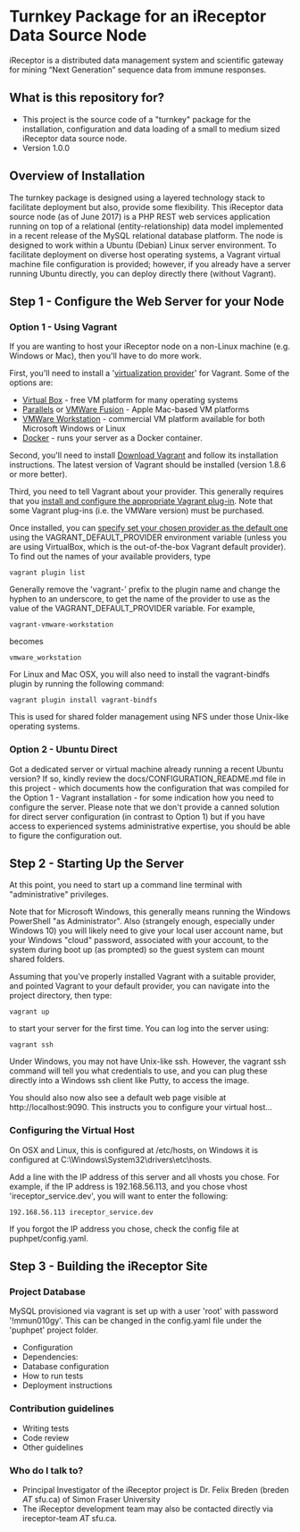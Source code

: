 # Turnkey Package for an iReceptor Data Source Node #

iReceptor is a distributed data management system and scientific gateway for mining “Next Generation” sequence data from immune responses.  

## What is this repository for? ##

* This project is the source code of a "turnkey" package for the installation, configuration and data loading of a small to medium sized iReceptor data source node.
* Version 1.0.0

## Overview of Installation ##

The turnkey package is designed using a layered technology stack to facilitate deployment but also, provide some flexibility.  This iReceptor data source node (as of June 2017) is a PHP REST web services application running on top of a relational (entity-relationship) data model implemented in a recent release of the MySQL relational database platform.  The node is designed to work within a Ubuntu (Debian) Linux server environment. To facilitate deployment on diverse host operating systems, a Vagrant virtual machine file configuration is provided; however, if you already have a server running Ubuntu directly, you can deploy directly there (without Vagrant).

## Step 1 - Configure the Web Server for your Node ##

### Option 1 - Using Vagrant ###

If you are wanting to host your iReceptor node on a non-Linux machine (e.g. Windows or Mac), then you'll have to do more work.

First, you'll need to install a '[virtualization provider](https://www.vagrantup.com/intro/getting-started/providers.html)' for Vagrant. Some of the options are:

* [Virtual Box](https://www.virtualbox.org/wiki/Downloads) - free VM platform for many operating systems
* [Parallels](http://www.parallels.com) or [VMWare Fusion](https://www.vmware.com/products/fusion/overview.html) - Apple Mac-based VM platforms
* [VMWare Workstation](https://www.vmware.com/products/workstation.html) - commercial VM platform available for both Microsoft Windows or Linux
* [Docker](https://www.docker.com/) - runs your server as a Docker container.

Second, you'll need to install [Download Vagrant](http://www.vagrantup.com/downloads.html) and follow its installation instructions. The latest version of Vagrant should be installed (version 1.8.6 or more better).

Third, you need to tell Vagrant about your provider. This generally requires that you [install and configure the appropriate Vagrant plug-in](https://www.vagrantup.com/docs/providers/).  Note that some Vagrant plug-ins (i.e. the VMWare version) must be purchased. 

Once installed, you can [specify set your chosen provider as the default one](https://www.vagrantup.com/docs/providers/default.html) using the VAGRANT_DEFAULT_PROVIDER environment variable (unless you are using VirtualBox, which is the out-of-the-box Vagrant default provider). To find out the names of your available providers, type

	vagrant plugin list

Generally remove the 'vagrant-' prefix to the plugin name and change the hyphen to an underscore, to get the name of the provider to use as the value of the VAGRANT_DEFAULT_PROVIDER variable. For example,
 
	vagrant-vmware-workstation
 
 becomes
	
	vmware_workstation
	
For Linux and Mac OSX, you will also need to install the vagrant-bindfs plugin by running the following command: 

	vagrant plugin install vagrant-bindfs

This is used for shared folder management using NFS under those Unix-like operating systems.

### Option 2 - Ubuntu Direct ###

Got a dedicated server or virtual machine already running a recent Ubuntu version? If so, kindly review the docs/CONFIGURATION_README.md file in this project - which documents how the configuration that was compiled for the Option 1 - Vagrant installation - for some indication how you need to configure the server. Please note that we don't provide a canned solution for direct server configuration (in contrast to Option 1) but if you have access to experienced systems administrative expertise, you should be able to figure the configuration out.

## Step 2 - Starting Up the Server ##

At this point, you need to start up a command line terminal with "administrative" privileges. 

Note that for Microsoft Windows, this generally means running the Windows PowerShell "as Administrator". Also (strangely enough, especially under Windows 10) you will likely need to give your local user account name, but your Windows "cloud" password, associated with your account, to the system during boot up (as prompted) so the guest system can mount shared folders.

Assuming that you've properly installed Vagrant with a suitable provider, and pointed Vagrant to your default provider, you can navigate into the project directory, then type:

	vagrant up

to start your server for the first time. You can log into the server using:

	vagrant ssh

Under Windows, you may not have Unix-like ssh. However, the vagrant ssh command will tell you what credentials to use, and you can plug these directly into a Windows ssh client like Putty, to access the image.

You should also now also see a default web page visible at http://localhost:9090. This instructs you to configure your virtual host...

### Configuring the Virtual Host ###

On OSX and Linux, this is configured at /etc/hosts, on Windows it is configured at C:\Windows\System32\drivers\etc\hosts.
 
Add a line with the IP address of this server and all vhosts you chose. For example, if the IP address is 192.168.56.113, and you chose vhost 'ireceptor_service.dev', you will want to enter the following:

	192.168.56.113 ireceptor_service.dev

If you forgot the IP address you chose, check the config file at puphpet/config.yaml. 

## Step 3 - Building the iReceptor Site ##

### Project Database ###

MySQL provisioned via vagrant is set up with a user 'root' with password '!mmun010gy'. This can be changed in the config.yaml file under the 'puphpet' project folder. 





* Configuration
* Dependencies: 
* Database configuration
* How to run tests
* Deployment instructions

### Contribution guidelines ###

* Writing tests
* Code review
* Other guidelines

### Who do I talk to? ###

* Principal Investigator of the iReceptor project is Dr. Felix Breden (breden *AT* sfu.ca) of Simon Fraser University 
* The iReceptor development team may also be contacted directly via ireceptor-team *AT* sfu.ca.